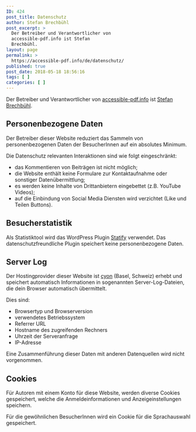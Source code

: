 ```yaml
---
ID: 424
post_title: Datenschutz
author: Stefan Brechbühl
post_excerpt: >
  Der Betreiber und Verantwortlicher von
  accessible-pdf.info ist Stefan
  Brechbühl.
layout: page
permalink: >
  https://accessible-pdf.info/de/datenschutz/
published: true
post_date: 2018-05-18 18:56:16
tags: [ ]
categories: [ ]
---
```

Der Betreiber und Verantwortlicher von [accessible-pdf.info][1] ist [Stefan Brechbühl][2].

## Personenbezogene Daten

Der Betreiber dieser Website reduziert das Sammeln von personenbezogenen Daten der BesucherInnen auf ein absolutes Minimum.

Die Datenschutz relevanten Interaktionen sind wie folgt eingeschränkt:

*   das Kommentieren von Beiträgen ist nicht möglich;
*   die Website enthält keine Formulare zur Kontaktaufnahme oder sonstiger Datenübermittlung;
*   es werden keine Inhalte von Drittanbietern eingebettet (z.B. YouTube Videos);
*   auf die Einbindung von Social Media Diensten wird verzichtet (Like und Teilen Buttons).

## Besucherstatistik

Als Statistiktool wird das WordPress Plugin [Statify][3] verwendet. Das datenschutzfreundliche Plugin speichert keine personenbezogene Daten.

## Server Log

Der Hostingprovider dieser Website ist [cyon](https://www.cyon.ch/) (Basel, Schweiz) erhebt und speichert automatisch Informationen in sogenannten Server-Log-Dateien, die dein Browser automatisch übermittelt.

Dies sind:

*   Browsertyp und Browserversion
*   verwendetes Betriebssystem
*   Referrer URL
*   Hostname des zugreifenden Rechners
*   Uhrzeit der Serveranfrage
*   IP-Adresse

Eine Zusammenführung dieser Daten mit anderen Datenquellen wird nicht vorgenommen.

## Cookies

Für Autoren mit einem Konto für diese Website, werden diverse Cookies gespeichert, welche die Anmeldeinformationen und Anzeigeinstellungen speichern.

Für die gewöhnlichen BesucherInnen wird ein Cookie für die Sprachauswahl gespeichert.

 [1]: https://accessible-pdf.info
 [2]: https://accessible-pdf.info/de/impressum/
 [3]: https://wordpress.org/plugins/statify/